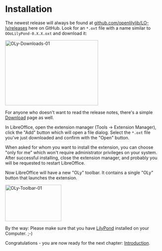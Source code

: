 # Installation

The newest release will always be found at <a href="https://github.com/openlilylib/LO-ly/releases">github.com/openlilylib/LO-ly/releases</a> here on GitHub. Look for an <code>*.oxt</code> file with a name similar to <code>OOoLilyPond-0.X.X.oxt</code> and download it:

<a href="http://lilypondblog.org/wp-content/uploads/2017/03/OLy-Downloads-01.gif"><img class="aligncenter wp-image-4658 size-medium" src="http://lilypondblog.org/wp-content/uploads/2017/03/OLy-Downloads-01-300x211.gif" alt="OLy-Downloads-01" width="300" height="211" /></a>

For anyone who doesn't want to read the release notes, there's a simple <a href="https://github.com/openlilylib/LO-ly/wiki/Downloads">Download</a> page as well.

In LibreOffice, open the extension manager (Tools -&gt; Extension Manager), click the "Add" button which will open a file dialog. Select the <code>*.oxt</code> file you've just downloaded and confirm with the "Open" button.

When asked for whom you want to install the extension, you can choose "only for me" which won't require administrator privileges on your system. After successful installing, close the extension manager, and probably you will be requested to restart LibreOffice.

Now LibreOffice will have a new "OLy" toolbar. It contains a single "OLy" button that launches the extension.


<a href="http://lilypondblog.org/wp-content/uploads/2017/03/OLy-Toolbar-01.gif"><img class="aligncenter size-full wp-image-4673" src="http://lilypondblog.org/wp-content/uploads/2017/03/OLy-Toolbar-01.gif" alt="OLy-Toolbar-01" width="181" height="118" /></a>

By the way: Please make sure that you have [LilyPond](http://www.lilypond.org/) installed on your Computer. ;-)

Congratulations - you are now ready for the next chapter: [Introduction](https://github.com/openlilylib/LO-ly/wiki/Introduction#introduction).


